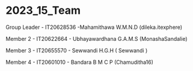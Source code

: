 # 2023_15_Team

Group Leader - IT20628536 -Mahamithawa W.M.N.D (dileka.itexphere)

Member 2 - IT20622664 - Ubhayawardhana G.A.M.S (MonashaSandalie)

Member 3 - IT20655570 - Sewwandi H.G.H ( Sewwandi )

Member 4 - IT20601010 - Bandara B M C P (Chamuditha16)
